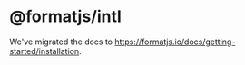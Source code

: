 # @formatjs/intl

We've migrated the docs to https://formatjs.io/docs/getting-started/installation.

